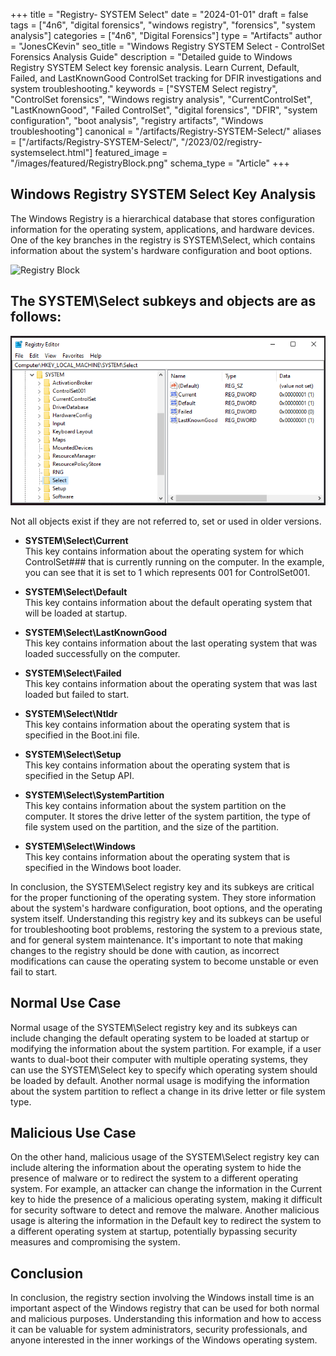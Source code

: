 +++
title = "Registry- SYSTEM Select"
date = "2024-01-01"
draft = false
tags = ["4n6", "digital forensics", "windows registry", "forensics", "system analysis"]
categories = ["4n6", "Digital Forensics"]
type = "Artifacts"
author = "JonesCKevin"
seo_title = "Windows Registry SYSTEM Select - ControlSet Forensics Analysis Guide"
description = "Detailed guide to Windows Registry SYSTEM Select key forensic analysis. Learn Current, Default, Failed, and LastKnownGood ControlSet tracking for DFIR investigations and system troubleshooting."
keywords = ["SYSTEM Select registry", "ControlSet forensics", "Windows registry analysis", "CurrentControlSet", "LastKnownGood", "Failed ControlSet", "digital forensics", "DFIR", "system configuration", "boot analysis", "registry artifacts", "Windows troubleshooting"]
canonical = "/artifacts/Registry-SYSTEM-Select/"
aliases = ["/artifacts/Registry-SYSTEM-Select/", "/2023/02/registry-systemselect.html"]
featured_image = "/images/featured/RegistryBlock.png"
schema_type = "Article"
+++

## Windows Registry SYSTEM Select Key Analysis

The Windows Registry is a hierarchical database that stores configuration information for the operating system, applications, and hardware devices. One of the key branches in the registry is SYSTEM\Select, which contains information about the system's hardware configuration and boot options.

![Registry Block](/images/featured/artifacts/RegistryBlock.png)

## The **SYSTEM\Select** subkeys and objects are as follows:

![Select Registry](images/Select-Reg1.PNG)

Not all objects exist if they are not referred to, set or used in older versions.

- **SYSTEM\Select\Current**  
    This key contains information about the operating system for which ControlSet### that is currently running on the computer. In the example, you can see that it is set to 1 which represents 001 for ControlSet001.

- **SYSTEM\Select\Default**  
    This key contains information about the default operating system that will be loaded at startup.

- **SYSTEM\Select\LastKnownGood**  
    This key contains information about the last operating system that was loaded successfully on the computer.

- **SYSTEM\Select\Failed**  
    This key contains information about the operating system that was last loaded but failed to start.

- **SYSTEM\Select\Ntldr**  
    This key contains information about the operating system that is specified in the Boot.ini file.

- **SYSTEM\Select\Setup**  
    This key contains information about the operating system that is specified in the Setup API.

- **SYSTEM\Select\SystemPartition**  
    This key contains information about the system partition on the computer. It stores the drive letter of the system partition, the type of file system used on the partition, and the size of the partition.

- **SYSTEM\Select\Windows**  
    This key contains information about the operating system that is specified in the Windows boot loader.

In conclusion, the SYSTEM\Select registry key and its subkeys are critical for the proper functioning of the operating system. They store information about the system's hardware configuration, boot options, and the operating system itself. Understanding this registry key and its subkeys can be useful for troubleshooting boot problems, restoring the system to a previous state, and for general system maintenance. It's important to note that making changes to the registry should be done with caution, as incorrect modifications can cause the operating system to become unstable or even fail to start.

## Normal Use Case

Normal usage of the SYSTEM\Select registry key and its subkeys can include changing the default operating system to be loaded at startup or modifying the information about the system partition. For example, if a user wants to dual-boot their computer with multiple operating systems, they can use the SYSTEM\Select key to specify which operating system should be loaded by default. Another normal usage is modifying the information about the system partition to reflect a change in its drive letter or file system type.

## Malicious Use Case

On the other hand, malicious usage of the SYSTEM\Select registry key can include altering the information about the operating system to hide the presence of malware or to redirect the system to a different operating system. For example, an attacker can change the information in the Current key to hide the presence of a malicious operating system, making it difficult for security software to detect and remove the malware. Another malicious usage is altering the information in the Default key to redirect the system to a different operating system at startup, potentially bypassing security measures and compromising the system.

## Conclusion

In conclusion, the registry section involving the Windows install time is an important aspect of the Windows registry that can be used for both normal and malicious purposes. Understanding this information and how to access it can be valuable for system administrators, security professionals, and anyone interested in the inner workings of the Windows operating system.
